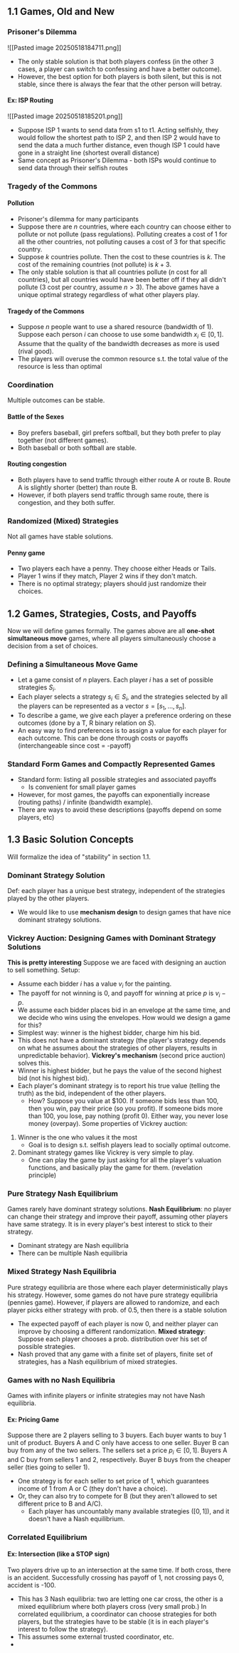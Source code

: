 ## 1.1 Games, Old and New
### Prisoner's Dilemma
![[Pasted image 20250518184711.png]]
- The only stable solution is that both players confess (in the other 3 cases, a player can switch to confessing and have a better outcome).
- However, the best option for both players is both silent, but this is not stable, since there is always the fear that the other person will betray.
#### Ex: ISP Routing
![[Pasted image 20250518185201.png]]
- Suppose ISP 1 wants to send data from s1 to t1. Acting selfishly, they would follow the shortest path to ISP 2, and then ISP 2 would have to send the data a much further distance, even though ISP 1 could have gone in a straight line (shortest overall distance)
- Same concept as Prisoner's Dilemma - both ISPs would continue to send data through their selfish routes
### Tragedy of the Commons
#### Pollution
- Prisoner's dilemma for many participants
- Suppose there are $n$ countries, where each country can choose either to pollute or not pollute (pass regulations). Polluting creates a cost of 1 for all the other countries, not polluting causes a cost of 3 for that specific country.
- Suppose $k$ countries pollute. Then the cost to these countries is $k$. The cost of the remaining countries (not pollute) is $k + 3$. 
- The only stable solution is that all countries pollute ($n$ cost for all countries), but all countries would have been better off if they all didn't pollute ($3$ cost per country, assume $n > 3$).
The above games have a unique optimal strategy regardless of what other players play.
#### Tragedy of the Commons
- Suppose $n$ people want to use a shared resource (bandwidth of 1). Suppose each person $i$ can choose to use some bandwidth $x_i \in [0,1]$. Assume that the quality of the bandwidth decreases as more is used (rival good). 
- The players will overuse the common resource s.t. the total value of the resource is less than optimal
### Coordination
Multiple outcomes can be stable.
#### Battle of the Sexes
 - Boy prefers baseball, girl prefers softball, but they both prefer to play together (not different games).
 - Both baseball or both softball are stable.
#### Routing congestion
- Both players have to send traffic through either route A or route B. Route A is slightly shorter (better) than route B.
- However, if both players send traffic through same route, there is congestion, and they both suffer.
### Randomized (Mixed) Strategies
Not all games have stable solutions.
#### Penny game
- Two players each have a penny. They choose either Heads or Tails.
- Player 1 wins if they match, Player 2 wins if they don't match.
- There is no optimal strategy; players should just randomize their choices.

## 1.2 Games, Strategies, Costs, and Payoffs
Now we will define games formally. The games above are all **one-shot simultaneous move** games, where all players simultaneously choose a decision from a set of choices.
### Defining a Simultaneous Move Game
- Let a game consist of $n$ players. Each player $i$ has a set of possible strategies $S_i$.
- Each player selects a strategy $s_i \in S_i$, and the strategies selected by all the players can be represented as a vector $s = [s_1, \dots, s_n]$. 
- To describe a game, we give each player a preference ordering on these outcomes (done by a T, R binary relation on $S$).
- An easy way to find preferences is to assign a value for each player for each outcome. This can be done through costs or payoffs (interchangeable since cost = -payoff)
### Standard Form Games and Compactly Represented Games
- Standard form: listing all possible strategies and associated payoffs
	- Is convenient for small player games
- However, for most games, the payoffs can  exponentially increase (routing paths) / infinite (bandwidth example).
- There are ways to avoid these descriptions (payoffs depend on some players, etc)
## 1.3 Basic Solution Concepts
Will formalize the idea of "stability" in section 1.1. 
### Dominant Strategy Solution
Def: each player has a unique best strategy, independent of the strategies played by the other players.
- We would like to use **mechanism design** to design games that have nice dominant strategy solutions.
### Vickrey Auction: Designing Games with Dominant Strategy Solutions
**This is pretty interesting**
Suppose we are faced with designing an auction to sell something.
Setup:
- Assume each bidder $i$ has a value $v_i$ for the painting.
- The payoff for not winning is 0, and payoff for winning at price $p$ is $v_i - p$.
- We assume each bidder places bid in an envelope at the same time, and we decide who wins using the envelopes.
How would we design a game for this?
- Simplest way: winner is the highest bidder, charge him his bid. 
- This does not have a dominant strategy (the player's strategy depends on what he assumes about the strategies of other players, results in unpredictable behavior).
**Vickrey's mechanism** (second price auction) solves this.
- Winner is highest bidder, but he pays the value of the second highest bid (not his highest bid).
- Each player's dominant strategy is to report his true value (telling the truth) as the bid, independent of the other players.
	- How? Suppose you value at $100. If someone bids less than 100, then you win, pay their price (so you profit). If someone bids more than 100, you lose, pay nothing (profit 0). Either way, you never lose money (overpay).
Some properties of Vickrey auction:
1. Winner is the one who values it the most
	- Goal is to design s.t. selfish players lead to socially optimal outcome.
2. Dominant strategy games like Vickrey is very simple to play.
	- One can play the game by just asking for all the player's valuation functions, and basically play the game for them. (revelation principle)
### Pure Strategy Nash Equilibrium
Games rarely have dominant strategy solutions.
**Nash Equilibrium**: no player can change their strategy and improve their payoff, assuming other players have same strategy. It is in every player's best interest to stick to their strategy.
- Dominant strategy are Nash equilibria
- There can be multiple Nash equilibria
### Mixed Strategy Nash Equilibria
Pure strategy equilibria are those where each player deterministically plays his strategy.
However, some games do not have pure strategy equilibria (pennies game).
However, if players are allowed to randomize, and each player picks either strategy with prob. of 0.5, then there is a stable solution
- The expected payoff of each player is now 0, and neither player can improve by choosing a different randomization.
**Mixed strategy**: Suppose each player chooses a prob. distribution over his set of possible strategies.
- Nash proved that any game with a finite set of players, finite set of strategies, has a Nash equilibrium of mixed strategies.
### Games with no Nash Equilibria
Games with infinite players or infinite strategies may not have Nash equilibria.
#### Ex: Pricing Game
Suppose there are 2 players selling to 3 buyers. Each buyer wants to buy 1 unit of product. Buyers A and C only have access to one seller. Buyer B can buy from any of the two sellers.
The sellers set a price $p_i \in [0,1]$. Buyers A and C buy from sellers 1 and 2, respectively. Buyer B buys from the cheaper seller (ties going to seller 1).
- One strategy is for each seller to set price of 1, which guarantees income of 1 from A or C (they don't have a choice). 
- Or, they can also try to compete for B (but they aren't allowed to set different price to B and A/C). 
	- Each player has uncountably many available strategies ($[0,1]$), and it doesn't have a Nash equilibrium.
### Correlated Equilibrium
#### Ex: Intersection (like a STOP sign)
Two players drive up to an intersection at the same time. If both cross, there is an accident. Successfully crossing has payoff of 1, not crossing pays 0, accident is -100.
- This has 3 Nash equilibria: two are letting one car cross, the other is a mixed equilibrium where both players cross (very small prob.)
In correlated equilibrium, a coordinator can choose strategies for both players, but the strategies have to be stable (it is in each player's interest to follow the strategy). 
- This assumes some external trusted coordinator, etc.
- 